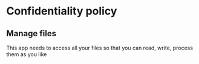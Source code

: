 # Confidentiality policy

## Manage files
This app needs to access all your files so that you can read, write, process them as you like
